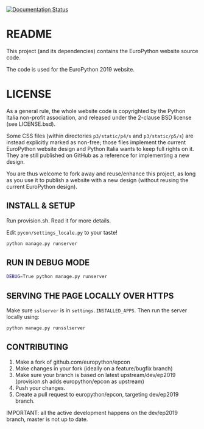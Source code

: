 [![Documentation Status](https://readthedocs.org/projects/epcon/badge/?version=latest)](https://readthedocs.org/projects/epcon/?badge=latest)

README
======
This project (and its dependencies) contains the EuroPython website source code.

The code is used for the EuroPython 2019 website.

LICENSE
=======
As a general rule, the whole website code is copyrighted by the Python Italia non-profit association, and released under the 2-clause BSD license (see LICENSE.bsd).

Some CSS files (within directories `p3/static/p4/s` and `p3/static/p5/s`) are instead explicitly marked as non-free; those files implement the current EuroPython website design and Python Italia wants to keep full rights on it. They are still published on GitHub as a reference for implementing a new design.

You are thus welcome to fork away and reuse/enhance this project, as long as you use it to publish a website with a new design (without reusing the current EuroPython design).


INSTALL & SETUP
---------------

Run provision.sh. Read it for more details.

Edit `pycon/settings_locale.py` to your taste!

```bash
python manage.py runserver
```

RUN IN DEBUG MODE
-----------------

```bash
DEBUG=True python manage.py runserver
```

SERVING THE PAGE LOCALLY OVER HTTPS
-----------------

Make sure `sslserver` is in `settings.INSTALLED_APPS`. Then run the server locally using:
```bash
python manage.py runsslserver
```

CONTRIBUTING
------------

1. Make a fork of github.com/europython/epcon
2. Make changes in your fork (ideally on a feature/bugfix branch)
3. Make sure your branch is based on latest upstream/dev/ep2019
    (provision.sh adds europython/epcon as upstream)
4. Push your changes.
5. Create a pull request to europython/epcon, targeting dev/ep2019 branch.

IMPORTANT: all the active development happens on the dev/ep2019 branch, master
is not up to date.

